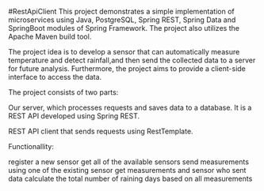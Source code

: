 #RestApiClient
This project demonstrates a simple implementation of microservices using Java, PostgreSQL, Spring REST, Spring Data and SpringBoot modules of Spring Framework. The project also utilizes the Apache Maven build tool.

The project idea is to develop a sensor that can automatically measure temperature and detect rainfall,and then send the collected data to a server for future analysis. Furthermore, the project aims to provide a client-side interface to access the data.

The project consists of two parts:

Our server, which processes requests and saves data to a database. It is a REST API developed using Spring REST.

REST API client that sends requests using RestTemplate.

Functionallity:

register a new sensor
get all of the available sensors
send measurements using one of the existing sensor
get measurements and sensor who sent data
calculate the total number of raining days based on all measurements
